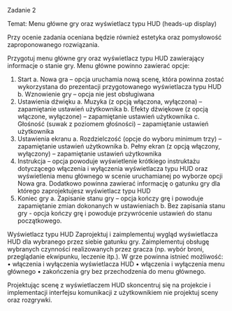 Zadanie 2

Temat: Menu główne gry oraz wyświetlacz typu HUD (heads-up display)



Przy ocenie zadania oceniana będzie również estetyka oraz pomysłowość zaproponowanego
rozwiązania.

Przygotuj menu główne gry oraz wyświetlacz typu HUD zawierający informacje o stanie gry.
Menu główne powinno zawierać opcje:
1. Start
a. Nowa gra – opcja uruchamia nową scenę, która powinna zostać wykorzystana do
prezentacji przygotowanego wyświetlacza typu HUD
b. Wznowienie gry – opcja nie jest obsługiwana
2. Ustawienia dźwięku
a. Muzyka (z opcją włączona, wyłączona) – zapamiętanie ustawień użytkownika
b. Efekty dźwiękowe (z opcją włączone, wyłączone) – zapamiętanie ustawień
użytkownika
c. Głośność (suwak z poziomem głośności) – zapamiętanie ustawień użytkownika
3. Ustawienia ekranu
a. Rozdzielczość (opcje do wyboru minimum trzy) – zapamiętanie ustawień
użytkownika
b. Pełny ekran (z opcją włączony, wyłączony) – zapamiętanie ustawień użytkownika
4. Instrukcja – opcja powoduje wyświetlenie krótkiego instruktażu dotyczącego włączenia
i wyłączenia wyświetlacza typu HUD oraz wyświetlenia menu głównego w scenie
uruchamianej po wyborze opcji Nowa gra. Dodatkowo powinna zawierać informację
o gatunku gry dla którego zaprojektujesz wyświetlacz typu HUD
5. Koniec gry
a. Zapisanie stanu gry – opcja kończy grę i powoduje zapamiętanie zmian dokonanych
w ustawieniach
b. Bez zapisania stanu gry - opcja kończy grę i powoduje przywrócenie ustawień do
stanu początkowego.

Wyświetlacz typu HUD
Zaprojektuj i zaimplementuj wygląd wyświetlacza HUD dla wybranego przez siebie gatunku gry.
Zaimplementuj obsługę wybranych czynności realizowanych przez gracza (np. wybór broni,
przeglądanie ekwipunku, leczenie itp.).
W grze powinna istnieć możliwość:
• włączenia i wyłączenia wyświetlacza HUD
• włączenia i wyłączenia menu głównego
• zakończenia gry bez przechodzenia do menu głównego.

Projektując scenę z wyświetlaczem HUD skoncentruj się na projekcie i implementacji
interfejsu komunikacji z użytkownikiem nie projektuj sceny oraz rozgrywki.
